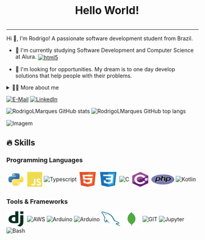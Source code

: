 <!-- Title -->
<div id="user-content-toc">
  <ul align="center">
    <summary><h1 style="display: inline-block">Hello World!</h1></summary>
</div>
   
---
   
<!-- Presentation -->
<p>
  Hi 👋, I'm Rodrigo! A passionate software development student from Brazil.

  - 🌱 I'm currently studying Software Development and Computer Science at Alura. <a href="https://cursos.alura.com.br/user/rodrigolopes-m2005">
    <img align="center" alt="html5" src="https://imgs.search.brave.com/5z0jG7Fgap8NIbCVZf7wVbWH0kgiuvUcwsT2svUNKzo/rs:fit:500:0:0/g:ce/aHR0cHM6Ly93d3cu/YWx1cmEuY29tLmJy/L2Fzc2V0cy9pbWcv/Zm9ybWFjYW8vc3Rl/cC1hbHVyYS1tYWlz/LjE2ODY3NDQ4ODEu/c3Zn.svg" width="30" />
</a>

  - 🔭 I'm looking for opportunities. My dream is to one day develop solutions that help people with their problems.
</p>

<!-- Dropdown -->
<details>
    <summary>👨‍💻 More about me</summary>

   - 💬 I'm 18 years old, currently living in Brazil. I'm learning English and entered the world of computing by choosing to pursue high school along with a computer technician program. With incredible teachers and friends in the field, I have experience in backend development and working with microcontrollers. So far, the main technologies I've used include Node.js, Java, AWS, C, and FreeRTOS.

   - ⚡ I enjoy reading, whether it's a good fiction or fantasy book, and also watching movies and playing games! I believe that our personal interests contribute to a more nuanced understanding of things and help in problem-solving.
</details>

<!-- Links -->
[![E-Mail](https://img.shields.io/badge/-Gmail-%23333?style=for-the-badge&logo=gmail&logoColor=white)](mailto:rodrigolopes.m2005@gmail.com)
[![LinkedIn](https://img.shields.io/badge/-LinkedIn-%230077B5?style=for-the-badge&logo=linkedin&logoColor=white)](https://www.linkedin.com/in/rodrigo-marques-1981ab220/)

<!-- GithubStats -->
![RodrigoLMarques GitHub stats](https://github-readme-stats.vercel.app/api?username=rodrigolmarques&show_icons=true&theme=gruvbox)
![RodrigoLMarques GitHub top langs](https://github-readme-stats.vercel.app/api/top-langs/?username=RodrigoLMarques&layout=compact&langs_count=7&theme=gruvbox)

<!-- GIF -->
<p align="left">
  <img align="center" src="https://i.pinimg.com/originals/7d/07/a2/7d07a255678962d30d8717dcf5dbd266.gif" alt="Imagem">
</p>

## 🔥 Skills
<!-- Skills: Programming Languages -->
  <div style="flex-basis: 48%;">
    <h3>Programming Languages</h3>
    <img align="center" alt="Rodrigo-Python" height="40" width="50" src="https://raw.githubusercontent.com/devicons/devicon/master/icons/python/python-original.svg">
    <img align="center" alt="Javascript" height="40" width="="" src="https://raw.githubusercontent.com/devicons/devicon/master/icons/javascript/javascript-plain.svg">
    <img align="center" alt="Typescript" height="40" width="="" src="https://cdn.jsdelivr.net/gh/devicons/devicon/icons/typescript/typescript-original.svg" /> 
    <img align="center" alt="HTML" height="40" width="50" src="https://raw.githubusercontent.com/devicons/devicon/master/icons/html5/html5-original.svg">
    <img align="center" alt="CSS" height="40" width="50" src="https://raw.githubusercontent.com/devicons/devicon/master/icons/css3/css3-original.svg">
    <img align="center" alt="C" height="40" width="50" src="https://cdn.jsdelivr.net/gh/devicons/devicon/icons/c/c-original.svg">
    <img align="center" alt="Csharp" height="40" width="50" src="https://raw.githubusercontent.com/devicons/devicon/master/icons/csharp/csharp-original.svg">
    <img align="center" alt="PHP" height="50" width="60" src="https://raw.githubusercontent.com/devicons/devicon/master/icons/php/php-original.svg">
    <img align="center" alt="Kotlin" height="60" width="70" src="https://cdn.jsdelivr.net/gh/devicons/devicon/icons/kotlin/kotlin-original-wordmark.svg">
  </div>
  
  <!-- Skills: Tools & Frameworks -->
  <div style="flex-basis: 48%;">
    <h3>Tools & Frameworks</h3>
    <img align="center" alt="Rodrigo-Django" height="40" width="50" src="https://raw.githubusercontent.com/devicons/devicon/master/icons/django/django-plain.svg">
    <img align="center" alt="AWS" height="30" width="40" src="https://cdn.jsdelivr.net/gh/devicons/devicon/icons/amazonwebservices/amazonwebservices-original.svg">
    <img align="center" alt="Arduino" height="40" width="50" src="https://cdn.jsdelivr.net/gh/devicons/devicon/icons/arduino/arduino-original-wordmark.svg">
    <img align="center" alt="Arduino" height="40" width="50" src="https://cdn.jsdelivr.net/gh/devicons/devicon/icons/androidstudio/androidstudio-original.svg" />  
    <img align="center" alt="Rodrigo-MySql" height="40" width="50" src="https://raw.githubusercontent.com/devicons/devicon/master/icons/mysql/mysql-plain.svg">
    <img align="center" alt="Rodrigo-MongoDB" height="40" width="50" src="https://raw.githubusercontent.com/devicons/devicon/master/icons/mongodb/mongodb-plain.svg">
    <img align="center" alt="GIT" height="30" width="40" src="https://cdn.jsdelivr.net/gh/devicons/devicon/icons/git/git-original.svg">
    <img align="center" alt="Jupyter" height="30" width="40" src="https://cdn.jsdelivr.net/gh/devicons/devicon/icons/jupyter/jupyter-original.svg">
    <img align="center" alt="Bash" height="30" width="40" src="https://cdn.jsdelivr.net/gh/devicons/devicon/icons/bash/bash-original.svg">
  </div>
  
